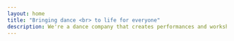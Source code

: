 ```yaml
---
layout: home
title: "Bringing dance <br> to life for everyone"
description: We're a dance company that creates performances and workshops for visually impaired and sighted people. We've worked worldwide for over thirty years, bringing together people of all ages and abilities.
---
```


